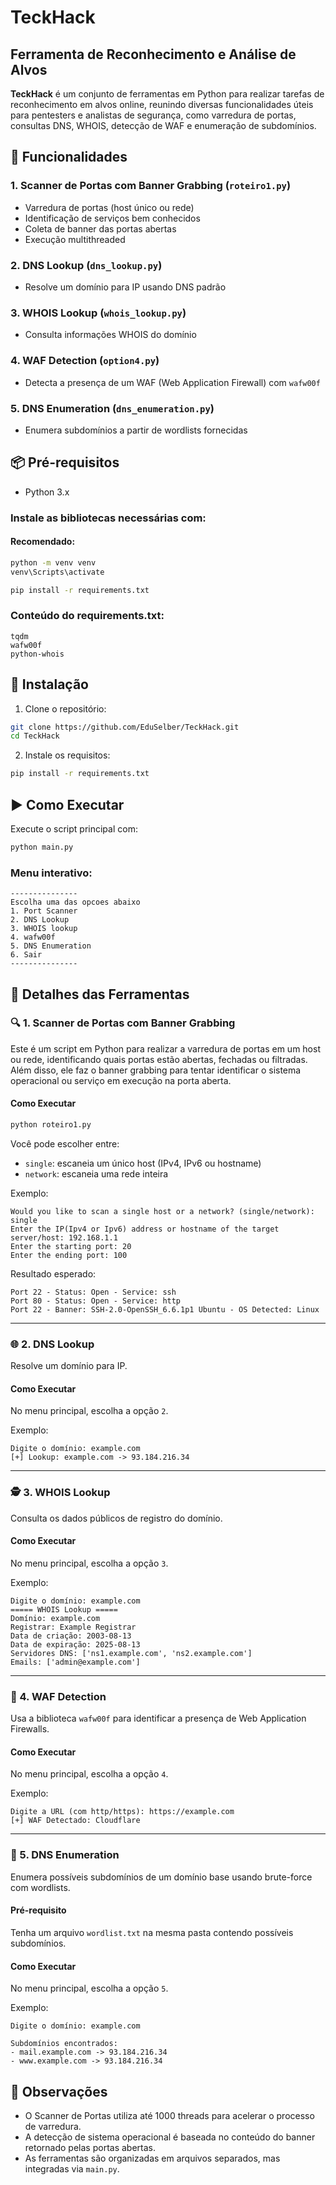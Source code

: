 # TeckHack

## Ferramenta de Reconhecimento e Análise de Alvos

**TeckHack** é um conjunto de ferramentas em Python para realizar tarefas de reconhecimento em alvos online, reunindo diversas funcionalidades úteis para pentesters e analistas de segurança, como varredura de portas, consultas DNS, WHOIS, detecção de WAF e enumeração de subdomínios.

## 🔧 Funcionalidades

### 1. Scanner de Portas com Banner Grabbing (`roteiro1.py`)
- Varredura de portas (host único ou rede)
- Identificação de serviços bem conhecidos
- Coleta de banner das portas abertas
- Execução multithreaded

### 2. DNS Lookup (`dns_lookup.py`)
- Resolve um domínio para IP usando DNS padrão

### 3. WHOIS Lookup (`whois_lookup.py`)
- Consulta informações WHOIS do domínio

### 4. WAF Detection (`option4.py`)
- Detecta a presença de um WAF (Web Application Firewall) com `wafw00f`

### 5. DNS Enumeration (`dns_enumeration.py`)
- Enumera subdomínios a partir de wordlists fornecidas

## 📦 Pré-requisitos
- Python 3.x

### Instale as bibliotecas necessárias com:

#### Recomendado:
```bash
python -m venv venv
venv\Scripts\activate
```

```bash
pip install -r requirements.txt
```

### Conteúdo do requirements.txt:
```text
tqdm
wafw00f
python-whois
```

## 💾 Instalação
1. Clone o repositório:
```bash
git clone https://github.com/EduSelber/TeckHack.git
cd TeckHack
```

2. Instale os requisitos:
```bash
pip install -r requirements.txt
```

## ▶️ Como Executar
Execute o script principal com:
```bash
python main.py
```

### Menu interativo:
```
---------------
Escolha uma das opcoes abaixo
1. Port Scanner
2. DNS Lookup
3. WHOIS lookup
4. wafw00f
5. DNS Enumeration
6. Sair
---------------
```

## 🧪 Detalhes das Ferramentas

### 🔍 1. Scanner de Portas com Banner Grabbing

Este é um script em Python para realizar a varredura de portas em um host ou rede, identificando quais portas estão abertas, fechadas ou filtradas. Além disso, ele faz o banner grabbing para tentar identificar o sistema operacional ou serviço em execução na porta aberta.

#### Como Executar
```bash
python roteiro1.py
```

Você pode escolher entre:
- `single`: escaneia um único host (IPv4, IPv6 ou hostname)
- `network`: escaneia uma rede inteira

Exemplo:
```
Would you like to scan a single host or a network? (single/network): single
Enter the IP(Ipv4 or Ipv6) address or hostname of the target server/host: 192.168.1.1
Enter the starting port: 20
Enter the ending port: 100
```

Resultado esperado:
```
Port 22 - Status: Open - Service: ssh
Port 80 - Status: Open - Service: http
Port 22 - Banner: SSH-2.0-OpenSSH_6.6.1p1 Ubuntu - OS Detected: Linux
```

---

### 🌐 2. DNS Lookup

Resolve um domínio para IP.

#### Como Executar
No menu principal, escolha a opção `2`.

Exemplo:
```
Digite o domínio: example.com
[+] Lookup: example.com -> 93.184.216.34
```

---

### 🕵️ 3. WHOIS Lookup

Consulta os dados públicos de registro do domínio.

#### Como Executar
No menu principal, escolha a opção `3`.

Exemplo:
```
Digite o domínio: example.com
===== WHOIS Lookup =====
Domínio: example.com
Registrar: Example Registrar
Data de criação: 2003-08-13
Data de expiração: 2025-08-13
Servidores DNS: ['ns1.example.com', 'ns2.example.com']
Emails: ['admin@example.com']
```

---

### 🔐 4. WAF Detection

Usa a biblioteca `wafw00f` para identificar a presença de Web Application Firewalls.

#### Como Executar
No menu principal, escolha a opção `4`.

Exemplo:
```
Digite a URL (com http/https): https://example.com
[+] WAF Detectado: Cloudflare
```

---

### 📡 5. DNS Enumeration

Enumera possíveis subdomínios de um domínio base usando brute-force com wordlists.

#### Pré-requisito
Tenha um arquivo `wordlist.txt` na mesma pasta contendo possíveis subdomínios.

#### Como Executar
No menu principal, escolha a opção `5`.

Exemplo:
```
Digite o domínio: example.com

Subdomínios encontrados:
- mail.example.com -> 93.184.216.34
- www.example.com -> 93.184.216.34
```

## 📌 Observações
- O Scanner de Portas utiliza até 1000 threads para acelerar o processo de varredura.
- A detecção de sistema operacional é baseada no conteúdo do banner retornado pelas portas abertas.
- As ferramentas são organizadas em arquivos separados, mas integradas via `main.py`.
